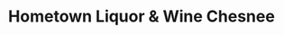 ---
title: "Hometown Liquor & Wine Chesnee"
url: /chesnee/hometown-liquor-und-wine-chesnee/
shop: Spirituosen
---